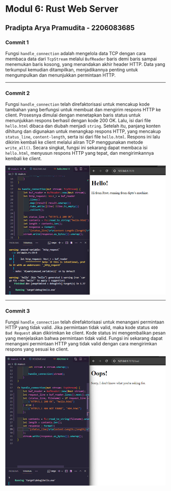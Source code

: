 # Modul 6: Rust Web Server

## Pradipta Arya Pramudita - 2206083685

### Commit 1

Fungsi `handle_connection` adalah mengelola data TCP dengan cara membaca data dari `TcpStream` melalui `BufReader` baris demi baris sampai menemukan baris kosong, yang menandakan akhir header HTTP. Data yang terkumpul kemudian ditampilkan, menjadikannya penting untuk mengumpulkan dan menunjukkan permintaan HTTP.

---

### Commit 2
Fungsi `handle_connection` telah direfaktorisasi untuk mencakup kode tambahan yang berfungsi untuk membuat dan mengirim respons HTTP ke client. Prosesnya dimulai dengan menetapkan baris status untuk menunjukkan respons berhasil dengan kode 200 OK. Lalu, isi dari file `hello.html` dibaca dan diubah menjadi `string`. Setelah itu, panjang konten dihitung dan digunakan untuk menangkap respons HTTP, yang mencakup `status_line`, `content-length`, serta isi dari file `hello.html`. Respons ini lalu dikirim kembali ke client melalui aliran TCP menggunakan metode `write_all()`. Secara singkat, fungsi ini sekarang dapat membaca isi `hello.html`, menyusun respons HTTP yang tepat, dan mengirimkannya kembali ke client.

![Commit 2 screen capture](/assets/images/commit2.png)

---

### Commit 3

Fungsi `handle_connection` telah direfaktorisasi untuk menangani permintaan HTTP yang tidak valid. Jika permintaan tidak valid, maka kode status `400 Bad Request` akan dikirimkan ke client. Kode status ini mengembalikan pesan yang menjelaskan bahwa permintaan tidak valid. Fungsi ini sekarang dapat menangani permintaan HTTP yang tidak valid dengan cara mengirimkan respons yang sesuai ke client.

![Commit 3 screen capture](/assets/images/commit3.png)
